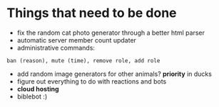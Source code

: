 # Things that need to be done

* fix the random cat photo generator through a better html parser
* automatic server member count updater
* administrative commands:
```
ban (reason), mute (time), remove role, add role
```
* add random image generators for other animals? **priority** in ducks
* figure out everything to do with reactions and bots
* **cloud hosting**
* biblebot :)
